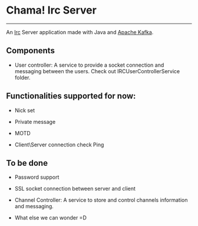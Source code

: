 # Chama! Irc Server
----------------------

An [Irc](https://pt.wikipedia.org/wiki/Internet_Relay_Chat) Server application made with Java and [Apache Kafka](https://en.wikipedia.org/wiki/Apache_Kafka).

## Components

- User controller: A service to provide a socket connection and messaging between the users. Check out IRCUserControllerService folder. 


## Functionalities supported for now:

- Nick set

- Private message

- MOTD

- Client\Server connection check Ping

## To be done

- Password support

- SSL socket connection between server and client

- Channel Controller: A service to store and control channels information and messaging.

- What else we can wonder =D



